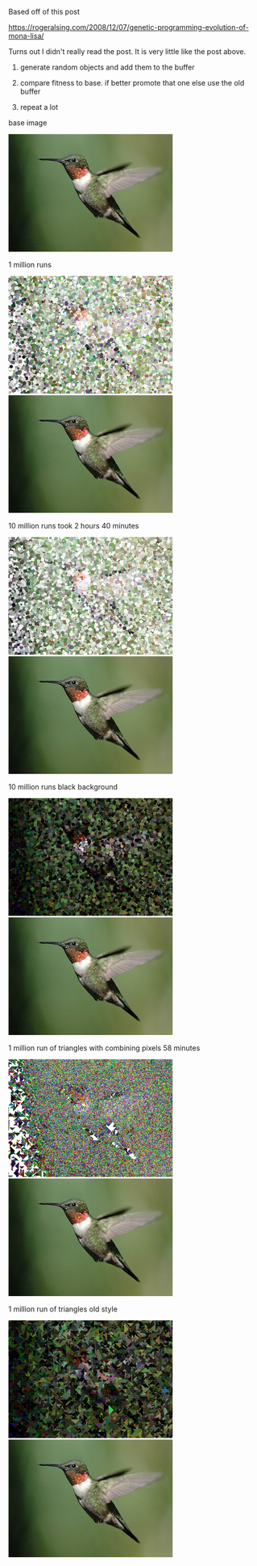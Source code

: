 Based off of this post

https://rogeralsing.com/2008/12/07/genetic-programming-evolution-of-mona-lisa/

Turns out I didn't really read the post. It is very little like the post
above.

1) generate random objects and add them to the buffer

2) compare fitness to base. if better promote that one else use the old
buffer

3) repeat a lot


base image


![alt text](https://raw.githubusercontent.com/sbeckeriv/make-me-an-image/master/base.png "base")

1 million runs


![alt text](https://raw.githubusercontent.com/sbeckeriv/make-me-an-image/master/1_mill.png "1 mill")![alt text](https://raw.githubusercontent.com/sbeckeriv/make-me-an-image/master/base.png "base")

10 million runs took 2 hours 40 minutes


![alt text](https://raw.githubusercontent.com/sbeckeriv/make-me-an-image/master/run_9999999.png "10 mill")![alt text](https://raw.githubusercontent.com/sbeckeriv/make-me-an-image/master/base.png "base")

10 million runs black background


![alt text](https://raw.githubusercontent.com/sbeckeriv/make-me-an-image/master/run_9999999_black_background.png "10 mill black")![alt text](https://raw.githubusercontent.com/sbeckeriv/make-me-an-image/master/base.png "base")


1 million run of triangles with combining pixels 58 minutes


![alt text](https://raw.githubusercontent.com/sbeckeriv/make-me-an-image/master/1_mill_tri.png "1 mill ")![alt text](https://raw.githubusercontent.com/sbeckeriv/make-me-an-image/master/base.png "base")

1 million run of triangles old style


![alt text](https://raw.githubusercontent.com/sbeckeriv/make-me-an-image/master/run_1000000_tri.png "1 mill ")![alt text](https://raw.githubusercontent.com/sbeckeriv/make-me-an-image/master/base.png "base")


